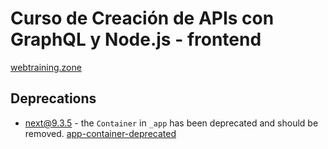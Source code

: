 # Curso de Creación de APIs con GraphQL y Node.js - frontend

[webtraining.zone](https://webtraining.zone/)

## Deprecations

-   next@9.3.5 - the `Container` in `_app` has been deprecated and should be removed. [app-container-deprecated](https://err.sh/zeit/next.js/app-container-deprecated)
